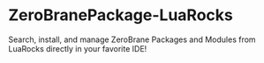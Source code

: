 # ZeroBranePackage-LuaRocks
Search, install, and manage ZeroBrane Packages and Modules from LuaRocks directly in your favorite IDE!
